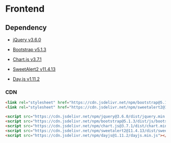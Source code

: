 # Frontend

## Dependency

- [jQuery v3.6.0](https://github.com/jquery/jquery/releases/tag/3.6.0)

- [Bootstrap v5.1.3](https://github.com/twbs/bootstrap/releases/tag/v5.1.3)

- [Chart.js v3.7.1](https://github.com/chartjs/Chart.js/releases/tag/v3.7.1)

- [SweetAlert2 v11.4.13](https://github.com/sweetalert2/sweetalert2/releases/tag/v11.4.13)

- [Day.js v1.11.2](https://github.com/iamkun/dayjs/releases/tag/v1.11.2)

### CDN

```html
<link rel="stylesheet" href="https://cdn.jsdelivr.net/npm/bootstrap@5.1.3/dist/css/bootstrap.min.css">
<link rel="stylesheet" href="https://cdn.jsdelivr.net/npm/sweetalert2@11.4.13/dist/sweetalert2.min.css">
```

```html
<script src="https://cdn.jsdelivr.net/npm/jquery@3.6.0/dist/jquery.min.js"></script>
<script src="https://cdn.jsdelivr.net/npm/bootstrap@5.1.3/dist/js/bootstrap.min.js"></script>
<script src="https://cdn.jsdelivr.net/npm/chart.js@3.7.1/dist/chart.min.js"></script>
<script src="https://cdn.jsdelivr.net/npm/sweetalert2@11.4.13/dist/sweetalert2.min.js"></script>
<script src="https://cdn.jsdelivr.net/npm/dayjs@1.11.2/dayjs.min.js"></script>
```
